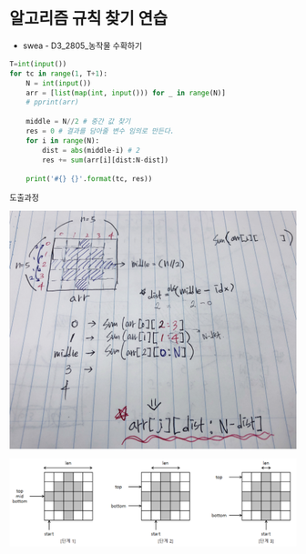 # 알고리즘 규칙 찾기 연습

- swea - D3_2805_농작물 수확하기

```python
T=int(input())
for tc in range(1, T+1):
    N = int(input())
    arr = [list(map(int, input())) for _ in range(N)]
    # pprint(arr)

    middle = N//2 # 중간 값 찾기
    res = 0 # 결과를 담아줄 변수 임의로 만든다.
    for i in range(N):
        dist = abs(middle-i) # 2
        res += sum(arr[i][dist:N-dist])

    print('#{} {}'.format(tc, res))
```

도출과정

![image-20200212114909534](img/image-20200212114909534.png)



![image-20200212115301408](img/image-20200212115301408.png)


